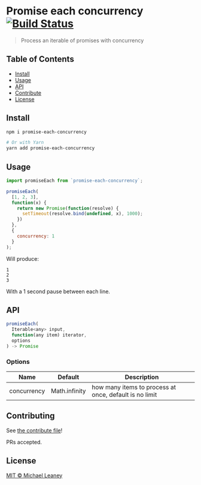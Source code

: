 # Promise each concurrency [![Build Status](https://travis-ci.org/leahciMic/set-query-params.svg?branch=master)](https://travis-ci.org/leahciMic/promise-each-concurrency)

> Process an iterable of promises with concurrency

## Table of Contents

- [Install](#install)
- [Usage](#usage)
- [API](#api)
- [Contribute](#contribute)
- [License](#license)

## Install

```sh
npm i promise-each-concurrency

# Or with Yarn
yarn add promise-each-concurrency
```

## Usage

```js
import promiseEach from `promise-each-concurrency`;

promiseEach(
  [1, 2, 3],
  function(x) {
    return new Promise(function(resolve) {
      setTimeout(resolve.bind(undefined, x), 1000);
    })
  },
  {
    concurrency: 1
  }
);
```

Will produce:
```
1
2
3
```

With a 1 second pause between each line.

## API

```js
promiseEach(
  Iterable<any> input,
  function(any item) iterator,
  options
) -> Promise
```

### Options

| Name        | Default       | Description                                            |
|-------------|---------------|--------------------------------------------------------|
| concurrency | Math.infinity | how many items to process at once, default is no limit |

## Contributing

See [the contribute file](CONTRIBUTING.md)!

PRs accepted.

## License

[MIT © Michael Leaney](LICENSE)
